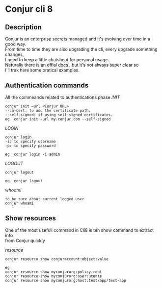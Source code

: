 # Conjur cli 8 

## Description
Conjur is an enterprise secrets managed and it's evolving over time in a good way.  
From time to time they are also upgrading the cli, every upgrade something changes,  
I need to keep a little chatsheat for personal usage.  
Naturally there is an offial [docs](https://docs.cyberark.com/conjur-enterprise/latest/en/Content/Developer/CLI/cli-commands.htm?tocpath=Developer%7CConjur%20CLI%7CConjur%20CLI%20command%20reference%7C_____0) , but it's not always super clear so  
I'll trak here some pratical examples.    


## Authentication commands
All the commeands related to authentications phase
*INIT*
```
conjur init –url <Conjur URL>
--ca-cert: to add the certificate path.
--self-signed: if using self-signed certificates.
eg  conjur init -url my.conjur.com --self-signed
```

*LOGIN*
```
conjur login
-i: to specify username
-p: to specify password

eg  conjur login -i admin
```
*LOGOUT*
```
conjur logout

eg  conjur logout
```

*whoami*
```
to be sure about current logged user
conjur whoami
```

## Show resources
One of the most usefull command in Cli8 is teh show command to extract info  
from Conjur quickly  

*resource*
```
conjur resource show conjuraccount:object:value

eg
conjur resource show myconjurorg:policy:root
conjur resource show myconjurorg:user:utente
conjur resource show myconjurorg:host:test/app/test-app
```
